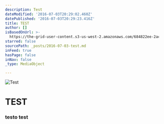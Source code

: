 ```yaml
---
description: Test
dateModified: '2016-07-03T20:29:02.460Z'
datePublished: '2016-07-03T20:29:23.416Z'
title: TEST
author: []
isBasedOnUrl: >-
  https://the-grid-user-content.s3-us-west-2.amazonaws.com/684822ee-2ac9-4a68-ae8a-6dc95d956b3e.png
starred: false
sourcePath: _posts/2016-07-03-test.md
inFeed: true
hasPage: false
inNav: false
_type: MediaObject

---
```

![Test](https://the-grid-user-content.s3-us-west-2.amazonaws.com/684822ee-2ac9-4a68-ae8a-6dc95d956b3e.png)

# TEST

### testo test